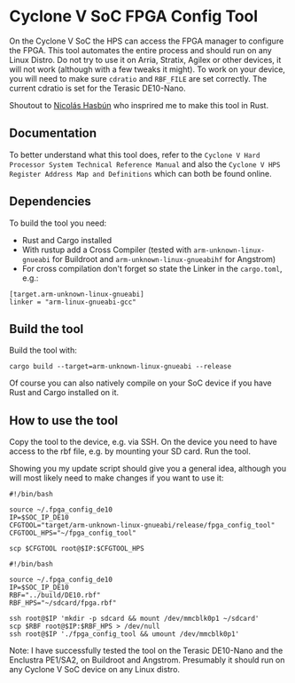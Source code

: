 # Cyclone V SoC FPGA Config Tool

On the Cyclone V SoC the HPS can access the FPGA manager to configure the FPGA. This tool automates the entire process and should run on any Linux Distro. Do not try to use it on Arria, Stratix, Agilex or other devices, it will not work (although with a few tweaks it might). To work on your device, you will need to make sure `cdratio` and `RBF_FILE` are set correctly. The current cdratio is set for the Terasic DE10-Nano.

Shoutout to [Nicolás Hasbún](https://github.com/nhasbun/de10nano_fpga_linux_config) who insprired me to make this tool in Rust.

## Documentation

To better understand what this tool does, refer to the `Cyclone V Hard Processor System Technical Reference Manual` and also the `Cyclone V HPS Register Address Map and Definitions` which can both be found online.

## Dependencies

To build the tool you need:
- Rust and Cargo installed
- With rustup add a Cross Compiler (tested with `arm-unknown-linux-gnueabi` for Buildroot and `arm-unknown-linux-gnueabihf` for Angstrom)
- For cross compilation don't forget so state the Linker in the `cargo.toml`, e.g.:
```
[target.arm-unknown-linux-gnueabi]
linker = "arm-linux-gnueabi-gcc"
```

## Build the tool

Build the tool with:

```
cargo build --target=arm-unknown-linux-gnueabi --release
```

Of course you can also natively compile on your SoC device if you have Rust and Cargo installed on it.

## How to use the tool

Copy the tool to the device, e.g. via SSH. On the device you need to have access to the rbf file, e.g. by mounting your SD card. Run the tool.

Showing you my update script should give you a general idea, although you will most likely need to make changes if you want to use it:


```
#!/bin/bash

source ~/.fpga_config_de10
IP=$SOC_IP_DE10
CFGTOOL="target/arm-unknown-linux-gnueabi/release/fpga_config_tool"
CFGTOOL_HPS="~/fpga_config_tool"

scp $CFGTOOL root@$IP:$CFGTOOL_HPS
```


```
#!/bin/bash

source ~/.fpga_config_de10
IP=$SOC_IP_DE10
RBF="../build/DE10.rbf"
RBF_HPS="~/sdcard/fpga.rbf"

ssh root@$IP 'mkdir -p sdcard && mount /dev/mmcblk0p1 ~/sdcard'
scp $RBF root@$IP:$RBF_HPS > /dev/null
ssh root@$IP './fpga_config_tool && umount /dev/mmcblk0p1'
```

Note: I have successfully tested the tool on the Terasic DE10-Nano and the Enclustra PE1/SA2, on Buildroot and Angstrom. Presumably it should run on any Cyclone V SoC device on any Linux distro.